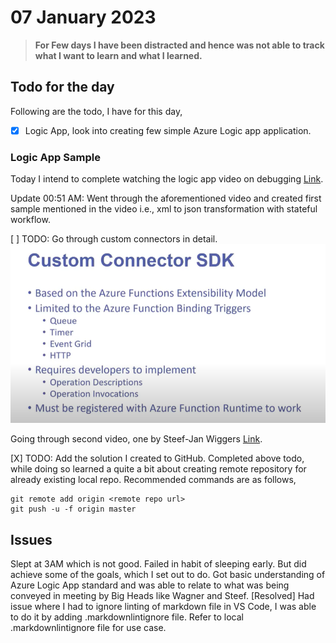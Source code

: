 # 07 January 2023

> **For Few days I have been distracted and hence was not able to track what I want to learn and what I learned.**

## Todo for the day

Following are the todo, I have for this day,

- [X] Logic App, look into creating few simple Azure Logic app application.
  
### Logic App Sample

  Today I intend to complete watching the logic app video on debugging [Link](https://www.youtube.com/watch?v=_V7xfASK-rM).
  
  Update 00:51 AM:
  Went through the aforementioned video and created first sample mentioned in the video i.e., xml to json transformation with stateful workflow.

 [ ] TODO: Go through custom connectors in detail.
  ![Recommendation](images/customconnectorsdk.png)

  Going through second video, one by Steef-Jan Wiggers [Link](https://www.youtube.com/watch?v=0xWP7V2jmSc).

 [X] TODO: Add the solution I created to GitHub.
 Completed above todo, while doing so learned a quite a bit about creating remote repository for already existing local repo.
 Recommended commands are as follows,

 ```console
 git remote add origin <remote repo url>
 git push -u -f origin master
 ```

## Issues

Slept at 3AM which is not good. Failed in habit of sleeping early.
But did achieve some of the goals, which I set out to do. Got basic understanding of Azure Logic App standard and was able to relate to what was being conveyed in meeting by Big Heads like Wagner and Steef.
[Resolved] Had issue where I had to ignore linting of markdown file in VS Code, I was able to do it by adding .markdownlintignore file. Refer to local .markdownlintignore file for use case.
